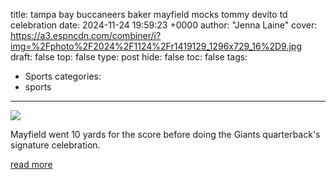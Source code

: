title: tampa bay buccaneers baker mayfield mocks tommy devito td celebration
date: 2024-11-24 19:59:23 +0000
author: "Jenna Laine"
cover: https://a3.espncdn.com/combiner/i?img=%2Fphoto%2F2024%2F1124%2Fr1419129_1296x729_16%2D9.jpg
draft: false
top: false
type: post
hide: false
toc: false
tags:
  - Sports
categories:
  - sports
---

![](https://a3.espncdn.com/combiner/i?img=%2Fphoto%2F2024%2F1124%2Fr1419129_1296x729_16%2D9.jpg)

Mayfield went 10 yards for the score before doing the Giants quarterback's signature celebration.

[read more](https://www.espn.com/nfl/story/_/id/42585683/bucs-qb-baker-mayfield-mocks-tommy-devito-diving-td)
